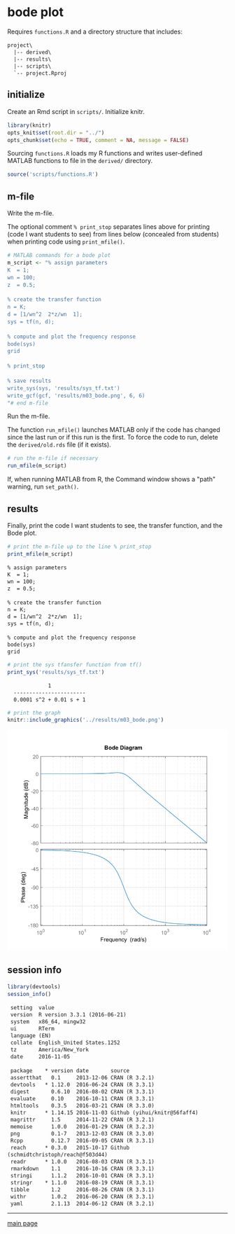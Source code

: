 
bode plot
=========

Requires `functions.R` and a directory structure that includes:

    project\
      |-- derived\
      |-- results\
      |-- scripts\
      `-- project.Rproj

initialize
----------

Create an Rmd script in `scripts/`. Initialize knitr.

``` r
library(knitr)
opts_knit$set(root.dir = "../")
opts_chunk$set(echo = TRUE, comment = NA, message = FALSE)
```

Sourcing `functions.R` loads my R functions and writes user-defined MATLAB functions to file in the `derived/` directory.

``` r
source('scripts/functions.R')
```

m-file
------

Write the m-file.

The optional comment `% print_stop` separates lines above for printing (code I want students to see) from lines below (concealed from students) when printing code using `print_mfile()`.

``` r
# MATLAB commands for a bode plot
m_script <- "% assign parameters
K  = 1;
wn = 100;
z  = 0.5;

% create the transfer function
n = K;
d = [1/wn^2  2*z/wn  1];
sys = tf(n, d);

% compute and plot the frequency response
bode(sys)
grid

% print_stop 

% save results
write_sys(sys, 'results/sys_tf.txt')
write_gcf(gcf, 'results/m03_bode.png', 6, 6)
"# end m-file
```

Run the m-file.

The function `run_mfile()` launches MATLAB only if the code has changed since the last run or if this run is the first. To force the code to run, delete the `derived/old.rds` file (if it exists).

``` r
# run the m-file if necessary
run_mfile(m_script)
```

If, when running MATLAB from R, the Command window shows a "path" warning, run `set_path()`.

results
-------

Finally, print the code I want students to see, the transfer function, and the Bode plot.

``` r
# print the m-file up to the line % print_stop
print_mfile(m_script)
```

    % assign parameters
    K  = 1;
    wn = 100;
    z  = 0.5;

    % create the transfer function
    n = K;
    d = [1/wn^2  2*z/wn  1];
    sys = tf(n, d);

    % compute and plot the frequency response
    bode(sys)
    grid

``` r
# print the sys tfansfer function from tf()
print_sys('results/sys_tf.txt')
```

                 1
      -----------------------
      0.0001 s^2 + 0.01 s + 1

``` r
# print the graph
knitr::include_graphics('../results/m03_bode.png')
```

<img src="../results/m03_bode.png" width="900" />

session info
------------

``` r
library(devtools)
session_info()
```

     setting  value                       
     version  R version 3.3.1 (2016-06-21)
     system   x86_64, mingw32             
     ui       RTerm                       
     language (EN)                        
     collate  English_United States.1252  
     tz       America/New_York            
     date     2016-11-05                  

     package    * version date       source                                 
     assertthat   0.1     2013-12-06 CRAN (R 3.2.1)                         
     devtools   * 1.12.0  2016-06-24 CRAN (R 3.3.1)                         
     digest       0.6.10  2016-08-02 CRAN (R 3.3.1)                         
     evaluate     0.10    2016-10-11 CRAN (R 3.3.1)                         
     htmltools    0.3.5   2016-03-21 CRAN (R 3.3.0)                         
     knitr      * 1.14.15 2016-11-03 Github (yihui/knitr@56faff4)           
     magrittr     1.5     2014-11-22 CRAN (R 3.2.1)                         
     memoise      1.0.0   2016-01-29 CRAN (R 3.2.3)                         
     png          0.1-7   2013-12-03 CRAN (R 3.3.0)                         
     Rcpp         0.12.7  2016-09-05 CRAN (R 3.3.1)                         
     reach      * 0.3.0   2015-10-17 Github (schmidtchristoph/reach@f503d44)
     readr      * 1.0.0   2016-08-03 CRAN (R 3.3.1)                         
     rmarkdown    1.1     2016-10-16 CRAN (R 3.3.1)                         
     stringi      1.1.2   2016-10-01 CRAN (R 3.3.1)                         
     stringr    * 1.1.0   2016-08-19 CRAN (R 3.3.1)                         
     tibble       1.2     2016-08-26 CRAN (R 3.3.1)                         
     withr        1.0.2   2016-06-20 CRAN (R 3.3.1)                         
     yaml         2.1.13  2014-06-12 CRAN (R 3.2.1)                         

------------------------------------------------------------------------

[main page](../README.md)
